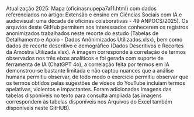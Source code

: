 Atualização 2025: Mapa (oficinasnupepa7a11.html) com dados referenciados no artigo: Extensão e ensino em Ciências Sociais com IA e audiovisual: uma década de oficinas colaborativas - 49 ANPOCS/2025). 
Os arquvios deste GitHub permitem aos interessados conhecerem os registros anonimizados trabalhados neste recorte do estudo (Tabelas de Detalhamento e Apoio - Dados Anônimizados Utilizados.xlsx), bem como dados de recorte descritivo e demográfico (Dados Descritivos e Recortes da Amostra Utilizada.xlsx).
A imagem corresponde à correlação de termos observados nos três eixos analíticos e foi gerada com suporte de ferramenta de IA (ChatGPT 4o), a correlação feita por termos em IA demonstrou-se bastante limitada e não captou nuances que a análise humana permitiu observar, de todo modo o exercício permitiu observar que os termos obtidos pelas sugestões de vídeos do YouTube incluiam termos apelativas, violentos e impactantes.
Foram adicionadas Imagens das tabelas disponíveis no texto para consulta ampliada (as imagens correspondem às tabelas disponíveis nos Arquivos do Excel também disponíveis neste GitHUB).
